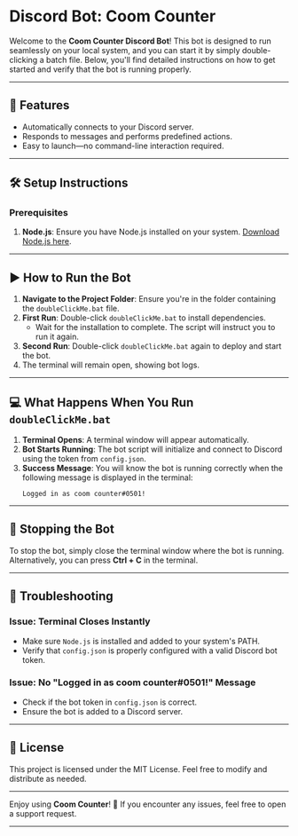 # Discord Bot: Coom Counter

Welcome to the **Coom Counter Discord Bot**! This bot is designed to run seamlessly on your local system, and you can start it by simply double-clicking a batch file. Below, you'll find detailed instructions on how to get started and verify that the bot is running properly.

---

## 🚀 Features
- Automatically connects to your Discord server.
- Responds to messages and performs predefined actions.
- Easy to launch—no command-line interaction required.

---

## 🛠️ Setup Instructions

### Prerequisites
1. **Node.js**: Ensure you have Node.js installed on your system. [Download Node.js here](https://nodejs.org/).

---

## ▶️ How to Run the Bot

1. **Navigate to the Project Folder**: Ensure you're in the folder containing the `doubleClickMe.bat` file.
2. **First Run**: Double-click `doubleClickMe.bat` to install dependencies.
   - Wait for the installation to complete. The script will instruct you to run it again.
3. **Second Run**: Double-click `doubleClickMe.bat` again to deploy and start the bot.
4. The terminal will remain open, showing bot logs.

---

## 💻 What Happens When You Run `doubleClickMe.bat`

1. **Terminal Opens**: A terminal window will appear automatically.
2. **Bot Starts Running**: The bot script will initialize and connect to Discord using the token from `config.json`.
3. **Success Message**: You will know the bot is running correctly when the following message is displayed in the terminal:
   ```
   Logged in as coom counter#0501!
   ```

---

## 🛑 Stopping the Bot
To stop the bot, simply close the terminal window where the bot is running. Alternatively, you can press **Ctrl + C** in the terminal.

---

## 🧰 Troubleshooting

### Issue: Terminal Closes Instantly
- Make sure `Node.js` is installed and added to your system's PATH.
- Verify that `config.json` is properly configured with a valid Discord bot token.

### Issue: No "Logged in as coom counter#0501!" Message
- Check if the bot token in `config.json` is correct.
- Ensure the bot is added to a Discord server.
---

## 📜 License
This project is licensed under the MIT License. Feel free to modify and distribute as needed.

---

Enjoy using **Coom Counter**! 🎉 If you encounter any issues, feel free to open a support request.

--- 

